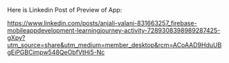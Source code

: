 Here is Linkedin Post of Preview of App:

https://www.linkedin.com/posts/anjali-valani-831663257_firebase-mobileappdevelopment-learningjourney-activity-7289308398989287425-gXpy?utm_source=share&utm_medium=member_desktop&rcm=ACoAAD9HduUBgEiPGBCimpw548QeObfVtHi5-Nc
